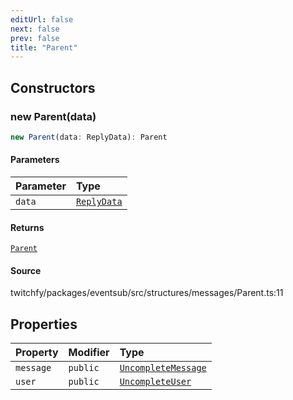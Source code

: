 ```yaml
---
editUrl: false
next: false
prev: false
title: "Parent"
---
```


## Constructors

### new Parent(data)

```ts
new Parent(data: ReplyData): Parent
```

#### Parameters

| Parameter | Type |
| :------ | :------ |
| `data` | [`ReplyData`](/api/eventsub/interfaces/replydata/) |

#### Returns

[`Parent`](/api/eventsub/classes/parent/)

#### Source

twitchfy/packages/eventsub/src/structures/messages/Parent.ts:11

## Properties

| Property | Modifier | Type |
| :------ | :------ | :------ |
| `message` | `public` | [`UncompleteMessage`](/api/eventsub/classes/uncompletemessage/) |
| `user` | `public` | [`UncompleteUser`](/api/eventsub/classes/uncompleteuser/) |
